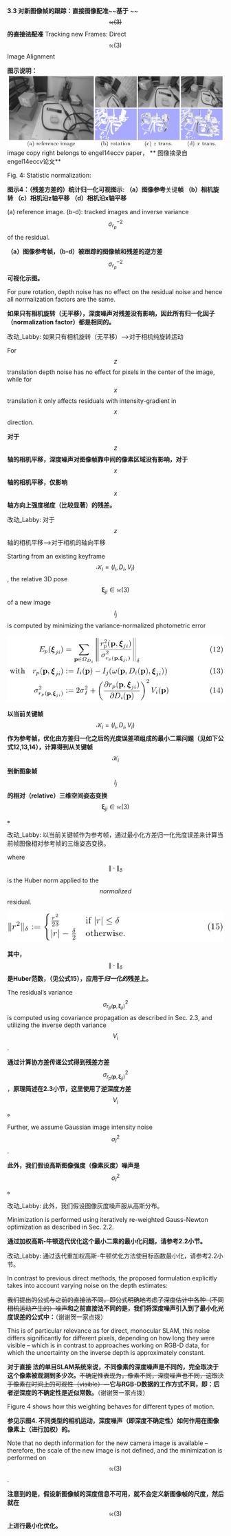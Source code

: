 **3.3 对新图像帧的跟踪：直接图像配准**~~**基于** ~~~~$$\mathfrak{se}(3)$$ **的直接法配准**~~ Tracking new Frames: Direct $$\mathfrak{se}(3)$$ Image Alignment

**图示说明：** ![](/assets/fig_4.png)image copy right belongs to engel14eccv paper， ** 图像摘录自 engel14eccv论文**

Fig. 4: Statistic normalization:

**图示4：（残差方差的）统计归一化可视图示: （a）图像**~~**参考**~~关键**帧 （b）相机旋转 （c）相机沿z轴平移 （d）相机沿x轴平移**

\(a\) reference image. \(b-d\): tracked images and inverse variance $$\sigma_{r_{p}}^{-2}$$ of the residual.

**（a）图像参考帧，（b-d）被跟踪的图像帧和残差的逆方差** $$\sigma_{r_{p}}^{-2}$$ **可视化示图。**

For pure rotation, depth noise has no effect on the residual noise and hence all normalization factors are the same.

**如果只有相机旋转（无平移），深度噪声对残差没有影响，因此所有归一化因子（normalization factor）都是相同的。**

改动\_Labby: 如果只有相机旋转（无平移）——&gt;对于相机纯旋转运动

For $$z$$ translation depth noise has no effect for pixels in the center of the image, while for $$x$$ translation it only affects residuals with intensity-gradient in $$x$$ direction.

**对于** $$z$$ **轴的相机平移，深度噪声对图像帧靠中间的像素区域没有影响，对于** $$x$$ **轴的相机平移，仅影响** $$x$$ **轴方向上强度梯度（比较显著）的残差。**

改动\_Labby: 对于 $$z$$ 轴的相机平移——&gt;对于相机的轴向平移

Starting from an existing keyframe $$\mathcal{K}_{i} = (I_{i},D_{i},V_{i})$$ , the relative 3D pose $$\mathbf{\xi}_{ji} \in \mathfrak{se}(3)$$ of a new image $$I_{j}$$ is computed by minimizing the variance-normalized photometric error

![](/assets/equation_12.png)

**以当前关键帧** $$\mathcal{K}_{i} = (I_{i},D_{i},V_{i})$$ **作为参考帧，优化由方差归一化之后的光度误差项组成的最小二乘问题（见如下公式12,13,14），计算得到从关键帧** $$\mathcal{K}_{i}$$ **到新图象帧** $$I_{j}$$ **的相对（relative）三维空间姿态变换** $$\mathbf{\xi}_{ji} \in \mathfrak{se}(3)$$ **。**

改动\_Labby: 以当前关键帧作为参考帧，通过最小化方差归一化光度误差来计算当前帧图像相对参考帧的三维姿态变换。

where $$\|\cdot\|_{\delta}$$ is the Huber norm applied to the $$normalized$$ residual.

![](/assets/equation_15.png)

**其中，** $$\|\cdot\|_{\delta}$$ **是Huber范数，（见公式15），应用于**_**归一化的**_**残差上。**

The residual’s variance $$\sigma_{r_{p}(\textbf{p},\mathbf{\xi}_{ji})}^{2}$$ is computed using covariance propagation as described in Sec. 2.3, and utilizing the inverse depth variance $$V_{i}$$ .

**通过计算协方差传递公式得到残差方差** $$\sigma_{r_{p}(\textbf{p},\mathbf{\xi}_{ji})}^{2}$$ ，**原理简述在2.3小节，这里使用了逆深度方差** $$V_{i}$$ **。**

Further, we assume Gaussian image intensity noise $$\sigma_{I}^2$$ .

**此外，我们假设高斯图像强度（像素灰度）噪声是** $$\sigma_{I}^2$$ **。**

改动\_Labby: 此外，我们假设图像灰度噪声服从高斯分布。

Minimization is performed using iteratively re-weighted Gauss-Newton optimization as described in Sec. 2.2.

**通过加权高斯-牛顿迭代优化这个最小二乘的最小化问题，请参考2.2小节。**

改动\_Labby: 通过迭代重加权高斯-牛顿优化方法使目标函数最小化，请参考2.2小节。

In contrast to previous direct methods, the proposed formulation explicitly takes into account varying noise on the depth estimates:

~~我们提出的公式与之前的直接法不同，即公式明确地考虑了深度估计中各种（不同相机运动产生的）噪声~~**和之前直接法不同的是，我们将深度噪声引入到了最小化光度误差的公式中：**（谢谢贺一家点拨）

This is of particular relevance as for direct, monocular SLAM, this noise differs significantly for different pixels, depending on how long they were visible – which is in contrast to approaches working on RGB-D data, for which the uncertainty on the inverse depth is approximately constant.

**对于直接  法的单目SLAM系统来说，不同像素的深度噪声是不同的，完全取决于这个像素被观测到多少次。**~~不确定性表现为，像素不同，深度噪声也不同，这取决于像素在时间上的可观性（visible）~~**—它与RGB-D数据的工作方式不同，即：后者逆深度的不确定性是近似常数。**（谢谢贺一家点拨）

Figure 4 shows how this weighting behaves for different types of motion.

**参见示图4. 不同类型的相机运动，深度噪声（即深度不确定性）如何作用在图像像素上（进行加权）的。**

Note that no depth information for the new camera image is available – therefore, the scale of the new image is not defined, and the minimization is performed on $$\mathfrak{se}(3)$$ .

**注意到的是，假设新图像帧的深度信息不可用，就不会定义新图像帧的尺度，然后就在** $$\mathfrak{se}(3)$$ **上进行最小化优化。**

